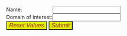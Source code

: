 <!DOCTYPE html>
<html lang="en">
<head>
    <meta charset="UTF-8">
    <meta http-equiv="X-UA-Compatible" content="IE=edge">
    <meta name="viewport" content="width=device-width, initial-scale=1.0">
    <title>Document</title>
</head>
<body>
    <form>
        Name:&nbsp;&nbsp;&nbsp;&nbsp;&nbsp;&nbsp;&nbsp;&nbsp;&nbsp;&nbsp;&nbsp;&nbsp;&nbsp;&nbsp;&nbsp;&nbsp;&nbsp;&nbsp;&nbsp;&nbsp;&nbsp;<input type="text"/><br>
        Domain of interest:<input type="text">
        <br>
        <button type="reset">Reset Values</button>
        <button type="submit">Submit</button>
        <style type="text/css">
            button{ background: rgb(218, 233, 5);
                color: brown;
            font-size: medium;
        font-style: italic;}
        </style>
    </form>
</body>
</html>
